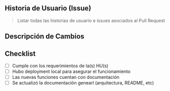## Historia de Usuario (Issue)

> Listar todas las historias de usuario e issues asociados al Pull Request

## Descripción de Cambios


## Checklist

- [ ] Cumple con los requerimientos de la(s) HU(s)
- [ ] Hubo deployment local para asegurar el funcionamiento
- [ ] Las nuevas funciones cuentan con documentación
- [ ] Se actualizó la documentación genearl (arquitectura, README, etc)
